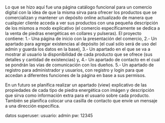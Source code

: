 
Lo que se hizo aquí fue una página catálogo funcional para un comercio digital con la idea de que la misma sirva para ofrecer los productos que se comercializan y mantener un depósito online actualizado de manera que cualquier cliente acceda a ver sus productos con una pequeña descripción de los mismos a modo explicativo (el comercio específicamente se dedica a la venta de piedras energéticas en collares y pulseras).
El proyecto contiene:
    1.- Una página de inicio con la presentación del comercio,
    2.- Un apartado para agregar existencias al depósito (el cual sólo será de uso del admin y guarda los datos en la base),
    3.- Un apartado en el que se va a mostrar al usuario la disponibilidad de cada producto que se ofrece (sus detalles y cantidad de existencias) y, 
    4.- Un apartado de contacto en el cual se pondrán las vías de comunicación con los dueños.
    5.- Un apartado de registro para administrador y usuarios, con registro y login para que accedan a diferentes funciones de la página en base a sus permisos.

En un futuro se planifica realizar un apartado (view) explicativo de las propiedades de cada tipo de piedra energética con imágen y descripción que sirva como información extra para el usuario sobre cada producto. También se planifica colocar una casilla de contacto que envíe un mensaje a una dirección específica.

datos superuser:
    usuario: admin
    pw: 12345